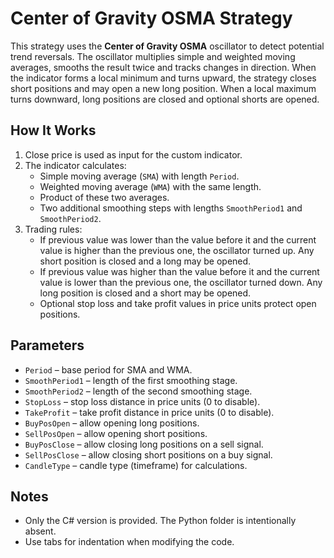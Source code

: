 # Center of Gravity OSMA Strategy

This strategy uses the **Center of Gravity OSMA** oscillator to detect potential trend reversals.
The oscillator multiplies simple and weighted moving averages, smooths the result twice and tracks
changes in direction. When the indicator forms a local minimum and turns upward, the strategy
closes short positions and may open a new long position. When a local maximum turns downward,
long positions are closed and optional shorts are opened.

## How It Works
1. Close price is used as input for the custom indicator.
2. The indicator calculates:
   - Simple moving average (`SMA`) with length `Period`.
   - Weighted moving average (`WMA`) with the same length.
   - Product of these two averages.
   - Two additional smoothing steps with lengths `SmoothPeriod1` and `SmoothPeriod2`.
3. Trading rules:
   - If previous value was lower than the value before it and the current value is higher than the previous one, the oscillator turned up. Any short position is closed and a long may be opened.
   - If previous value was higher than the value before it and the current value is lower than the previous one, the oscillator turned down. Any long position is closed and a short may be opened.
   - Optional stop loss and take profit values in price units protect open positions.

## Parameters
- `Period` – base period for SMA and WMA.
- `SmoothPeriod1` – length of the first smoothing stage.
- `SmoothPeriod2` – length of the second smoothing stage.
- `StopLoss` – stop loss distance in price units (0 to disable).
- `TakeProfit` – take profit distance in price units (0 to disable).
- `BuyPosOpen` – allow opening long positions.
- `SellPosOpen` – allow opening short positions.
- `BuyPosClose` – allow closing long positions on a sell signal.
- `SellPosClose` – allow closing short positions on a buy signal.
- `CandleType` – candle type (timeframe) for calculations.

## Notes
- Only the C# version is provided. The Python folder is intentionally absent.
- Use tabs for indentation when modifying the code.

